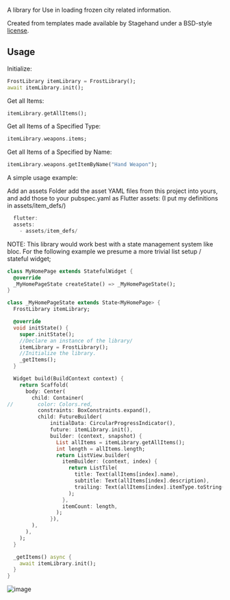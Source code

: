 A library for Use in loading frozen city related information.

Created from templates made available by Stagehand under a BSD-style
[license](https://github.com/dart-lang/stagehand/blob/master/LICENSE).

## Usage

Initialize:
```dart
FrostLibrary itemLibrary = FrostLibrary();
await itemLibrary.init();

```
Get all Items:
```dart
itemLibrary.getAllItems();
```

Get all Items of a Specified Type:
```dart
itemLibrary.weapons.items;
```

Get all Items of a Specified by Name:
```dart
itemLibrary.weapons.getItemByName("Hand Weapon");
```

A simple usage example:

Add an assets Folder add the asset YAML files from this project into yours, and add those to your pubspec.yaml 
as Flutter assets: (I put my definitions in assets/item_defs/)

```dart
  flutter:
  assets:
    - assets/item_defs/

```

NOTE: This library would work best with a state management system like bloc.
For the following example we presume a more trivial list setup / stateful widget;

```dart
class MyHomePage extends StatefulWidget {
  @override
  _MyHomePageState createState() => _MyHomePageState();
}

class _MyHomePageState extends State<MyHomePage> {
  FrostLibrary itemLibrary;

  @override
  void initState() {
    super.initState();
    //Declare an instance of the library/
    itemLibrary = FrostLibrary();
    //Initialize the library.
    _getItems();
  }

  Widget build(BuildContext context) {
    return Scaffold(
      body: Center(
        child: Container(
//        color: Colors.red,
          constraints: BoxConstraints.expand(),
          child: FutureBuilder(
              initialData: CircularProgressIndicator(),
              future: itemLibrary.init(),
              builder: (context, snapshot) {
                List allItems = itemLibrary.getAllItems();
                int length = allItems.length;
                return ListView.builder(
                  itemBuilder: (context, index) {
                    return ListTile(
                      title: Text(allItems[index].name),
                      subtitle: Text(allItems[index].description),
                      trailing: Text(allItems[index].itemType.toString()),
                    );
                  },
                  itemCount: length,
                );
              }),
        ),
      ),
    );
  }

  _getItems() async {
    await itemLibrary.init();
  }
}
```
![image](https://drive.google.com/uc?export=view&id=12L7EVlgtxXcbcQNY6CKd10-a_OZmv7LU)
